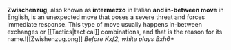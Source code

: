 **Zwischenzug**, also known as **intermezzo** in Italian **and in-between move** in English, is an unexpected move that poses a severe threat and forces immediate response. This type of move usually happens in-between exchanges or [[Tactics|tactical]] combinations, and that is the reason for its name.![[Zwishenzug.png]] *Before Kxf2, white plays Bxh6+*